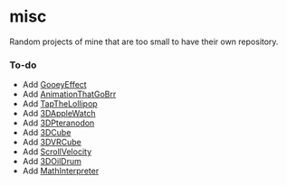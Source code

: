 # misc

Random projects of mine that are too small to have their own repository.

### To-do

- Add [GooeyEffect](https://github.com/matteokeole/GooeyEffect)
- Add [AnimationThatGoBrr](https://github.com/matteokeole/AnimationThatGoBrr)
- Add [TapTheLollipop](https://github.com/matteokeole/TapTheLollipop)
- Add [3DAppleWatch](https://github.com/matteokeole/3DAppleWatch)
- Add [3DPteranodon](https://github.com/matteokeole/3DPteranodon)
- Add [3DCube](https://github.com/matteokeole/3DCube)
- Add [3DVRCube](https://github.com/matteokeole/3DVRCube)
- Add [ScrollVelocity](https://github.com/matteokeole/ScrollVelocity)
- Add [3DOilDrum](https://github.com/matteokeole/3DOilDrum)
- Add [MathInterpreter](https://github.com/matteokeole/MathInterpreter)